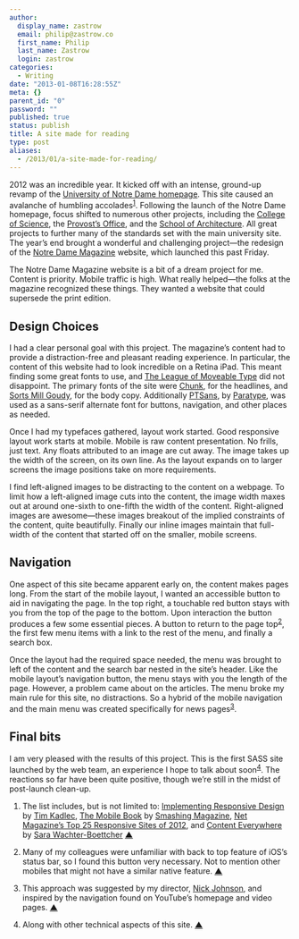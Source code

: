 ```yaml
---
author:
  display_name: zastrow
  email: philip@zastrow.co
  first_name: Philip
  last_name: Zastrow
  login: zastrow
categories:
  - Writing
date: "2013-01-08T16:28:55Z"
meta: {}
parent_id: "0"
password: ""
published: true
status: publish
title: A site made for reading
type: post
aliases:
  - /2013/01/a-site-made-for-reading/
---
```

<p>2012 was an incredible year. It kicked off with an intense, ground-up revamp of the <a href="http://www.nd.edu">University of Notre Dame homepage</a>. This site caused an avalanche of humbling accolades<sup id="fnref:-2013-01-08"><a href="#fn:1-2013-01-08" class="cmp-footnote">1</a></sup>. Following the launch of the Notre Dame homepage, focus shifted to numerous other projects, including the <a href="http://science.nd.edu">College of Science</a>, the <a href="http://provost.nd.edu">Provost’s Office</a>, and the <a href="http://architecture.nd.edu">School of Architecture</a>. All great projects to further many of the standards set with the main university site. The year’s end brought a wonderful and challenging project—the redesign of the <a href="http://magazine.nd.edu">Notre Dame Magazine</a> website, which launched this past Friday.</p>
<p>The Notre Dame Magazine website is a bit of a dream project for me. Content is priority. Mobile traffic is high. What really helped—the folks at the magazine recognized these things. They wanted a website that could supersede the print edition.</p>
<h2 id="design-choices">Design Choices</h2>
<p>I had a clear personal goal with this project. The magazine’s content had to provide a distraction-free and pleasant reading experience. In particular, the content of this website had to look incredible on a Retina iPad. This meant finding some great fonts to use, and <a href="http://www.theleagueofmoveabletype.com">The League of Moveable Type</a> did not disappoint. The primary fonts of the site were <a href="http://www.theleagueofmoveabletype.com/chunk">Chunk</a>, for the headlines, and <a href="http://www.theleagueofmoveabletype.com/sorts-mill-goudy">Sorts Mill Goudy</a>, for the body copy. Additionally <a href="http://www.fontsquirrel.com/fonts/PT-Sans">PTSans</a>, by <a href="http://www.paratype.com">Paratype</a>, was used as a sans-serif alternate font for buttons, navigation, and other places as needed.</p>
<p>Once I had my typefaces gathered, layout work started. Good responsive layout work starts at mobile. Mobile is raw content presentation. No frills, just text. Any floats attributed to an image are cut away. The image takes up the width of the screen, on its own line. As the layout expands on to larger screens the image positions take on more requirements.</p>
<p>I find left-aligned images to be distracting to the content on a webpage. To limit how a left-aligned image cuts into the content, the image width maxes out at around one-sixth to one-fifth the width of the content. Right-aligned images are awesome—these images breakout of the implied constraints of the content, quite beautifully. Finally our inline images maintain that full-width of the content that started off on the smaller, mobile screens.</p>
<h2 id="navigation">Navigation</h2>
<p>One aspect of this site became apparent early on, the content makes pages long. From the start of the mobile layout, I wanted an accessible button to aid in navigating the page. In the top right, a touchable red button stays with you from the top of the page to the bottom. Upon interaction the button produces a few some essential pieces. A button to return to the page top<sup id="fnref:-2013-01-08"><a href="#fn:2-2013-01-08" class="cmp-footnote">2</a></sup>, the first few menu items with a link to the rest of the menu, and finally a search box.</p>
<p>Once the layout had the required space needed, the menu was brought to left of the content and the search bar nested in the site’s header. Like the mobile layout’s navigation button, the menu stays with you the length of the page. However, a problem came about on the articles. The menu broke my main rule for this site, no distractions. So a hybrid of the mobile navigation and the main menu was created specifically for news pages<sup id="fnref:-2013-01-08"><a href="#fn:3-2013-01-08" class="cmp-footnote">3</a></sup>.</p>
<h2 id="final-bits">Final bits</h2>
<p>I am very pleased with the results of this project. This is the first SASS site launched by the web team, an experience I hope to talk about soon<sup id="fnref:-2013-01-08"><a href="#fn:4-2013-01-08" class="cmp-footnote">4</a></sup>. The reactions so far have been quite positive, though we’re still in the midst of post-launch clean-up.</p>
<div class="cmp-footnotes">
<ol>
<li id="fn:1-2013-01-08">
<p>The list includes, but is not limited to: <a href="http://www.implementingresponsivedesign.com">Implementing Responsive Design</a> by <a href="http://timkadlec.com">Tim Kadlec</a>, <a href="http://www.the-mobile-book.com">The Mobile Book</a> by <a href="http://www.smashingmagazine.com">Smashing Magazine</a>,  <a href="http://www.netmagazine.com/features/top-25-responsive-sites-2012">Net Magazine’s Top 25 Responsive Sites of 2012</a>, and <a href="http://www.amazon.com/gp/product/193382087X/ref=as_li_ss_tl?ie=UTF8&amp;tag=philandrobi-20&amp;linkCode=as2&amp;camp=1789&amp;creative=390957&amp;creativeASIN=193382087X">Content Everywhere</a> by <a href="http://sarawb.com">Sara Wachter-Boettcher</a>&nbsp;<a href="#fnref:-2013-01-08" class="cmp-footnotes__return-link">&#9650;</a></p>
</li>
<li id="fn:2-2013-01-08">
<p>Many of my colleagues were unfamiliar with back to top feature of iOS’s status bar, so I found this button very necessary. Not to mention other mobiles that might not have a similar native feature.&nbsp;<a href="#fnref:-2013-01-08" class="cmp-footnotes__return-link">&#9650;</a></p>
</li>
<li id="fn:3-2013-01-08">
<p>This approach was suggested by my director, <a href="http://www.twitter.com/GTownNick">Nick Johnson</a>, and inspired by the navigation found on YouTube’s homepage and video pages.&nbsp;<a href="#fnref:-2013-01-08" class="cmp-footnotes__return-link">&#9650;</a></p>
</li>
<li id="fn:4-2013-01-08">
<p>Along with other technical aspects of this site.&nbsp;<a href="#fnref:-2013-01-08" class="cmp-footnotes__return-link">&#9650;</a></p>
</li>
</ol>
</div>
